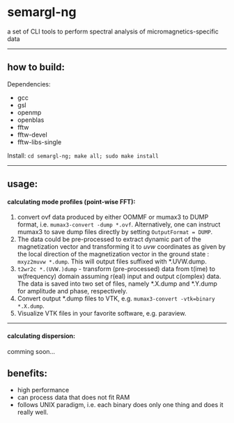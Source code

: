# semargl-ng
a set of CLI tools to perform spectral analysis of micromagnetics-specific data
___

## how to build:
Dependencies:
* gcc
* gsl
* openmp
* openblas
* fftw
* fftw-devel
* fftw-libs-single

Install:
`cd semargl-ng; make all; sudo make install`
___

## usage:

#### calculating mode profiles (point-wise FFT):

1. convert ovf data produced by either OOMMF or mumax3 to DUMP format, i.e. `mumax3-convert -dump *.ovf`. Alternatively, one can instruct mumax3 to save dump files directly by setting `OutputFormat = DUMP`.
2. The data could be pre-processed to extract dynamic part of the magnetization vector and transforming it to *uvw* coordinates as given by the local direction of the magnetization vector in the ground state
: `mxyz2muvw *.dump`. This will output files suffixed with *.UVW.dump.
3. `t2wr2c *.(UVW.)dump` - transform (pre-processed) data from t(ime) to w(frequency) domain assuming r(eal) input and output c(omplex) data. The data is saved into two set of files, namely *.X.dump and *.Y.dump for amplitude and phase, respectively.
4. Convert output *.dump files to VTK, e.g. `mumax3-convert -vtk=binary *.X.dump`.
5. Visualize VTK files in your favorite software, e.g. paraview.

___
#### calculating dispersion:

comming soon...

## benefits:

- high performance
- can process data that does not fit RAM
- follows UNIX paradigm, i.e. each binary does only one thing and does it really well.
